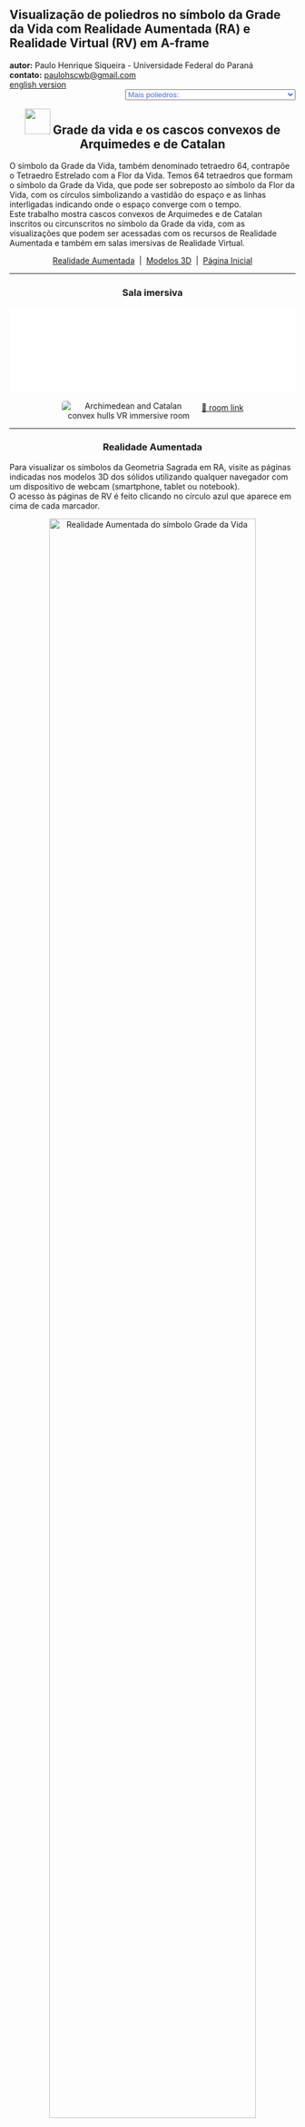 <link rel="stylesheet" href="../../scripts/style.css">
<meta charset="utf-8">
<link rel="icon" type="image/png" href="../vr/salas/imagens/icone.png">
<h2>Visualização de poliedros no símbolo da Grade da Vida com Realidade Aumentada (RA) e Realidade Virtual (RV) em A-frame</h2>
<b>autor:</b> Paulo Henrique Siqueira - Universidade Federal do Paraná
<br><b>contato:</b> <a href="#"> paulohscwb@gmail.com </a>
<br><a href="https://paulohscwb.github.io/grid-of-life/joined/">english version</a>
<form style="margin: 0 auto; float:right; text-align:right; width:100%; margin-bottom:15px;">
	<select id="url" onchange="urlHandler(this.value)" style="color:royalblue;">
		<option disabled selected>Mais poliedros:</option>
		<option value="../../archimedes/pt-br/">Poliedros de Arquimedes</option>
		<!--<option value="../../biscribed/pt-br/">Poliedros biscritos</option>
		<option value="../../catalan/pt-br/">Poliedros de Catalan</option>-->
		<option disabled value="../../joined/pt-br/">Cascos convexos de Arquimedes e de Catalan</option>
		<!--<option value="../../nonconvex/pt-br/">Poliedros não convexos</option>
		<option value="../../propellor/pt-br/">Poliedros de hélice</option>
		<option value="../../toroids/pt-br/">Toroides poliédricos</option>-->
	</select>
</form>
<script>
function urlHandler(value) {                               
    window.location.assign(`${value}`);
}
</script>

<p id="p1"></p>
  <h2 align="center"><img src="../vr/salas/imagens/icone.png" style="margin-bottom:-10px" width="45"> Grade da vida e os cascos convexos de Arquimedes e de Catalan</h2>
   O símbolo da Grade da Vida, também denominado tetraedro 64, contrapõe o Tetraedro Estrelado com a Flor da Vida. Temos 64 tetraedros que formam o símbolo da Grade da Vida, que pode ser sobreposto ao símbolo da Flor da Vida, com os círculos simbolizando a vastidão do espaço e as linhas interligadas indicando onde o espaço converge com o tempo.
<br>Este trabalho mostra cascos convexos de Arquimedes e de Catalan inscritos ou circunscritos no símbolo da Grade da vida, com as visualizações que podem ser acessadas com os recursos de Realidade Aumentada e também em salas imersivas de Realidade Virtual.
 <p align="center"><a href="#ra">Realidade Aumentada</a><span>&nbsp;&nbsp;|&nbsp;&nbsp;</span><a href="#m3d">Modelos 3D</a><span>&nbsp;&nbsp;|&nbsp;&nbsp;</span><a href="../../pt-br/">Página Inicial</a></p>
<hr>
 <h3 align="center">Sala imersiva</h3>
  <div class="embed-container"><iframe width="100%" src="../sala.htm" title="Archimedean and Catalan convex hulls immersive room" frameborder="0" loading="lazy"></iframe></div>
  <p align="center"><img align="middle" src="../vr/salas/videos/joined.gif" style="max-width: 47%; border-radius:5px; margin-right:10px" loading="lazy" alt="Archimedean and Catalan convex hulls VR immersive room"/><a href="../sala.htm" target="_blank">&#x1f517; room link</a></p> 
  <hr>
  <h3 id="ra" align="center">Realidade Aumentada</h3>
  Para visualizar os símbolos da Geometria Sagrada em RA, visite as páginas indicadas nos modelos 3D dos sólidos utilizando qualquer navegador com um dispositivo de webcam (smartphone, tablet ou notebook).
<br>O acesso às páginas de RV é feito clicando no círculo azul que aparece em cima de cada marcador.
<p align="center"><img style="border-radius:7px;" alt="Realidade Aumentada do símbolo Grade da Vida" src="../ar/example.png" width="85%"></p>
<hr>
<h3 id="m3d" align="center">Modelos 3D</h3>
<!--<iframe width="560" height="315" style="max-width:100%" src="https://www.youtube.com/embed/videoseries?list=PLy0I_lGW8HxUnQp7BMJS5m8ATRTtQvhIW" title="YouTube video player" frameborder="0" allow="accelerometer; autoplay; clipboard-write; encrypted-media; gyroscope; picture-in-picture; web-share" allowfullscreen></iframe>-->
<h4>1. Cuboctaedro combinado</h4>
<a href="../vr/GridOfLife_JoinedCuboctahedron.htm" target="_blank" title="modelo 3D" class="fotoA"><img src="../ar/8A.png" class="foto" alt="Grade da vida - Cuboctaedro combinado"></a><img src="../ar/8.png" class="qr">
 <br><br><br>O cuboctaedro de Arquimedes representa o Vetor de Equilíbrio de energia. O cuboctaedro corresponde à sétima circunferência do símbolo da Semente da Vida e os vértices deste sólido aparecem sobrepostos ou com correspondência a algumas interseções das linhas do símbolo da Grade da Vida.
 <br><br><br>
<a href="../ra.html" class="raAR" title="Realidade aumentada" target="_blank"></a>
<hr>
<h4>2. Rombicuboctaedro combinado</h4>
<a href="../vr/GridOfLife_JoinedRhombicuboctahedron.htm" target="_blank" title="modelo 3D" class="fotoA"><img src="../ar/9A.png" class="foto" alt="Grade da vida - Rombicuboctaedro combinado"></a><img src="../ar/9.png" class="qr">
 <br><br><br>Grande parte do fascínio do símbolo da Grade da Vida vem do número 64, que surge recorrentemente na natureza, nas construções e no misticismo. Um rombicuboctaedro combinado pode ser inscrito no símbolo da Grade da Vida.
 <br><br><br>
<a href="../ra.html" class="raAR" title="Realidade aumentada" target="_blank"></a>
<hr>
<h4>3. Cubo snub combinado</h4>
<a href="../vr/GridOfLife_JoinedSnubCube.htm" target="_blank" title="modelo 3D" class="fotoA"><img src="../ar/10A.png" class="foto" alt="Grade da vida - Cubo Snub combinado"></a><img src="../ar/10.png" class="qr">
 <br><br><br>Alguns exemplos que podemos citar são: na computação, onde o número de 64 bits de memória é essencial; nos jogos clássicos de xadrez ou damas, que possuem 64 casas em seus tabuleiros; ou em textos sagrados do Hinduísmo, que faz referência a 64 tantras. Um cubo snub combinado pode ser inscrito no símbolo da Grade da Vida.
 <br><br><br>
<a href="../ra.html" class="raAR" title="Realidade aumentada" target="_blank"></a>
<hr>
<h4>4. Cubo truncado combinado</h4>
<a href="../vr/GridOfLife_JoinedTruncatedCube.htm" target="_blank" title="modelo 3D" class="fotoA"><img src="../ar/11A.png" class="foto" alt="Grade da vida - Cubo Truncado"></a><img src="../ar/11.png" class="qr">
 <br><br><br>Grande parte do fascínio do símbolo da Grade da Vida vem do número 64, que surge recorrentemente na natureza, nas construções e no misticismo. Um cubo truncado combinado pode ser inscrito no símbolo da Grade da Vida.
 <br><br><br>
<a href="../ra.html" class="raAR" title="Realidade aumentada" target="_blank"></a>
<hr>
<h4>5. Cuboctaedro truncado combinado</h4>
<a href="../vr/GridOfLife_JoinedTruncatedCuboctahedron.htm" target="_blank" title="modelo 3D" class="fotoA"><img src="../ar/12A.png" class="foto" alt="Grade da vida - Cuboctaedro Truncado combinado"></a><img src="../ar/12.png" class="qr">
 <br><br><br>Alguns exemplos que podemos citar são: na computação, onde o número de 64 bits de memória é essencial; nos jogos clássicos de xadrez ou damas, que possuem 64 casas em seus tabuleiros; ou em textos sagrados do Hinduísmo, que faz referência a 64 tantras. Um cuboctaedro truncado combinado pode ser circunscrito no símbolo da Grade da Vida.
 <br><br><br>
<a href="../ra.html" class="raAR" title="Realidade aumentada" target="_blank"></a>
<hr>
<h4>6. Octaedro truncado combinado</h4>
<a href="../vr/GridOfLife_JoinedTruncatedOctahedron.htm" target="_blank" title="modelo 3D" class="fotoA"><img src="../ar/13A.png" class="foto" alt="Grade da vida - Octaedro Truncado combinado"></a><img src="../ar/13.png" class="qr">
 <br><br><br>Grande parte do fascínio do símbolo da Grade da Vida vem do número 64, que surge recorrentemente na natureza, nas construções e no misticismo. Um octaedro truncado combinado pode ser inscrito no símbolo da Grade da Vida.
 <br><br><br>
<a href="../ra.html" class="raAR" title="Realidade aumentada" target="_blank"></a>
<hr>
<h4>7. Tetraedro truncado combinado</h4>
<a href="../vr/GridOfLife_JoinedTruncatedTetrahedron.htm" target="_blank" title="modelo 3D" class="fotoA"><img src="../ar/14A.png" class="foto" alt="Grade da vida - Tetraedro Truncado combinado"></a><img src="../ar/14.png" class="qr">
 <br><br><br>Alguns exemplos que podemos citar são: na computação, onde o número de 64 bits de memória é essencial; nos jogos clássicos de xadrez ou damas, que possuem 64 casas em seus tabuleiros; ou em textos sagrados do Hinduísmo, que faz referência a 64 tantras. Um tetraedro truncado combinado pode ser inscrito no símbolo da Grade da Vida.
 <br><br><br>
<a href="../ra.html" class="raAR" title="Realidade aumentada" target="_blank"></a>
<hr>
<h4>8. Tetraedro truncado estrelado combinado</h4>
<a href="../vr/GridOfLife_JoinedTruncatedTetrahedronStar.htm" target="_blank" title="modelo 3D" class="fotoA"><img src="../ar/15A.png" class="foto" alt="Grade da vida - Tetraedro Truncado Estrelado combinado"></a><img src="../ar/15.png" class="qr">
 <br><br><br>Grande parte do fascínio do símbolo da Grade da Vida vem do número 64, que surge recorrentemente na natureza, nas construções e no misticismo. Um tetraedro truncado estrelado combinado pode ser inscrito no símbolo da Grade da Vida.
 <br><br><br>
<a href="../ra.html" class="raAR" title="Realidade aumentada" target="_blank"></a>
<p class="topop"><a href="#p1" class="topo">voltar ao topo</a></p>
<hr>

<br><a rel="license" href="http://creativecommons.org/licenses/by-nc-nd/4.0/"><img alt="Licença Creative Commons" style="border-width:0" src="https://i.creativecommons.org/l/by-nc-nd/4.0/88x31.png" loading="lazy"/></a><br /><span xmlns:dct="http://purl.org/dc/terms/" property="dct:title">Grid of life and Archimedean and Catalan convex hulls: Visualization of symbols with Augmented Reality and Virtual Reality</span> de <a xmlns:cc="http://creativecommons.org/ns#" href="https://paulohscwb.github.io/grid-of-life/joined/pt-br/" property="cc:attributionName" rel="cc:attributionURL">Paulo Henrique Siqueira</a> está licenciado com uma Licença <a rel="license" href="http://creativecommons.org/licenses/by-nc-nd/4.0/">Creative Commons Atribuição-NãoComercial-SemDerivações 4.0 Internacional</a>.

<h4>Como citar este trabalho:</h4> 
<p>Siqueira, P.H., "Grid of life and Archimedean and Catalan convex hulls: Visualization of symbols with Augmented Reality and Virtual Reality". Disponível em: <https://paulohscwb.github.io/grid-of-life/joined/pt-br/>, Abril de 2025.</p>
<!--<a target="_blank" href="https://doi.org/10.5281/zenodo.8272770"><img src="https://zenodo.org/badge/DOI/10.5281/zenodo.8272770.svg" alt="DOI"></a>-->
<br><br><b>Referências:</b>
<br>Pardesco. "Sacred Geometry Art, Symbols & Meanings". <a href="https://pardesco.com/blogs/news/sacred-geometry-art-symbols-meanings" target="_blank">https://pardesco.com/blogs/news/sacred-geometry-art-symbols-meanings</a>
<br>Weisstein, Eric W. "Polyhedra" From MathWorld-A Wolfram Web Resource. <a href="https://mathworld.wolfram.com/topics/Polyhedra.html" target="_blank">https://mathworld.wolfram.com/topics/Polyhedra.html</a>
<br>Wikipedia <a href="https://en.wikipedia.org/wiki/en.wikipedia.org/wiki/Platonic_solid" target="_blank">https://en.wikipedia.org/wiki/Platonic_solid</a>
<br>Solar System Scope. "Solar Textures: Stars and Milky Way". <a href="http://dmccooey.com/polyhedra/" target="_blank">https://www.solarsystemscope.com/textures/</a>
